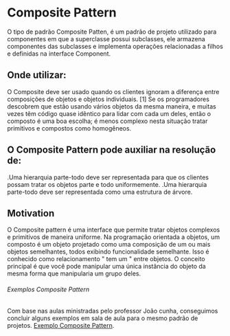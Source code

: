 # Composite Pattern

O tipo de padrão Composite Patten, é um padrão de projeto utilizado para componentes em que a superclasse possui subclasses, ele armazena componentes das subclasses e 
implementa operações relacionadas a filhos e definidas na interface Component.

## Onde utilizar:

O Composite deve ser usado quando os clientes ignoram a diferença entre composições de objetos e objetos individuais. [1] Se os programadores descobrem que estão usando vários objetos da mesma maneira, e muitas vezes têm código quase idêntico para lidar com cada um deles, então o composto é uma boa escolha; é menos complexo nesta situação tratar primitivos e compostos como homogêneos.


## O Composite Pattern pode auxiliar na resolução de:

.Uma hierarquia parte-todo deve ser representada para que os clientes possam tratar os objetos parte e todo uniformemente.
.Uma hierarquia parte-todo deve ser representada como uma estrutura de árvore.

## Motivation 

O Composite pattern é uma interface que permite tratar objetos complexos e primitivos de maneira uniforme. Na programação orientada a objetos, um composto é um objeto projetado como uma composição de um ou mais objetos semelhantes, todos exibindo funcionalidade semelhante. Isso é conhecido como relacionamento " tem um " entre objetos. O conceito principal é que você pode manipular uma única instância do objeto da mesma forma que manipularia um grupo deles.


###### Exemplos Composite Pattern

Com base nas aulas ministradas pelo professor João cunha, conseguimos concluir alguns exemplos em sala de aula para o mesmo padrão de projetos. [Exemplo Composite Pattern](https://github.com/AnaClara773/ProjetoFaculdade/tree/main/CompositePattern/Composite).
